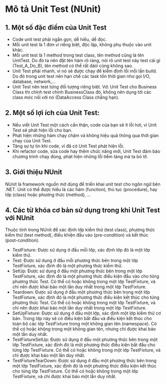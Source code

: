﻿Mô tả Unit Test (NUnit)
=====================

## 1. Một số đặc điểm của Unit Test
- Code unit test phải ngắn gọn, dễ hiểu, dễ đọc.
- Mỗi unit test là 1 đơn vi riêng biệt, độc lập, không phụ thuộc vào unit khác.
- Mỗi unit test là 1 method trong test class, tên method cũng là tên UnitTest. Do đó ta nên đặt tên hàm rõ ràng, nói rõ unit test này test cái gì (Test_A_Do_B), tên method có thể   rất dàiii cũng không sao.
- Unit Test phải nhanh, vì nó sẽ được chạy để kiểm định lỗi mỗi lần build. Do đó trong unit test nên hạn chế các task tốn thời gian như gọi I/O, database, network,…
- Unit Test nên test từng đối tượng riêng biệt. Vd: Unit Test cho Business Class thì chỉnh test chính BusinessClass đó, không nên dụng tới các class móc nối với nó (DataAccess       Class chẳng hạn).

## 2. Một số lợi ích của Unit Test:
- Nếu viết Unit Test một cách cẩn thận, code của bạn sẽ ít lỗi hơi, vì Unit Test sẽ phát hiện lỗi cho bạn.
- Phát hiện những hàm chạy chậm và không hiệu quả thông qua thời gian chạy của Unit Test.
- Tăng sự tự tin khi code, vì đã có Unit Test phát hiện lỗi.
- Khi refactor code, sửa code hay thêm chức năng mới, Unit Test đảm bảo chương trình chạy đúng, phát hiện những lỗi tiềm tàng mà ta bỏ lỡ.

## 3. Giới thiệu NUnit
  NUnit là framework nguồn mở dùng để triển khai unit test cho ngôn ngữ bên .NET.
  Unit có thể được hiểu là các hàm (function), thủ tục (procedure), hay lớp (class) hoặc phương thức (method), …

## 4. Các từ khóa cơ bản sử dụng trong khi Unit Test với NUnit
Thuộc tính trong NUnit để xác định lớp kiểm thử (test class), phương thức kiểm thử (test method), điều khiện đầu vào (pre-condition) và kết thúc (post-condition).

- TestFixture: Được sử dụng ở đầu mỗi lớp, xác định lớp đó là một lớp kiểm thử.
- Test: Được sử dụng ở đầu mỗi phương thức bên trong một lớp TestFixture, xác định đó là một phương thức kiểm thử.
- SetUp: Được sử dụng ở đầu một phương thức bên trong một lớp TestFixture, xác định đó là một phương thức điều kiện đầu vào cho từng phương thức Test. Có thể có hoặc không trong     một lớp TestFixture, và chỉ nên được khai báo một lần duy nhất trong một lớp TestFixture.
- Teardown: Được sử dụng ở đầu một phương thức bên trong một lớp TestFixture, xác định đó là một phương thức điều kiện kết thúc cho từng phương thức Test. Có thể có hoặc không       trong một lớp TestFixture, và chỉ nên được khai báo một lần duy nhất trong một lớp TestFixture.
- SetUpFixture: Được sử dụng ở đầu một lớp, xác định một lớp kiểm thử cơ bản. Trong lớp này sẽ có điều kiện bắt đầu và điều kiện kết thúc cho toàn bộ các lớp TestFixture trong     một không gian tên (namespace). Có thể có hoặc không trong một không gian tên, nhưng chỉ được khai báo một lần duy nhất.
- TestFixtureSetUp: Được sử dụng ở đầu một phương thức bên trong một lớp TestFixture, xác định đó là một phương thức điều kiện bắt đầu cho từng lớp TestFixture. Có thể có hoặc     không trong một lớp TestFixture, và chỉ được khai báo một lần duy nhất.
- TestFixtureTearDown: Được sử dụng ở đầu một phương thức bên trong một lớp TestFixture, xác định đó là một phương thức điều kiện kết thúc cho từng lớp TestFixture. Có thể có     hoặc không trong một lớp TestFixture, và chỉ được khai báo một lần duy nhất.
